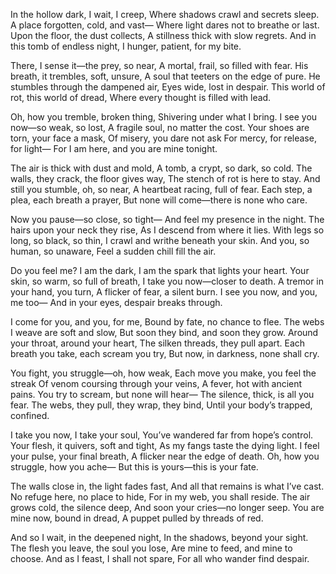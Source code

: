 
In the hollow dark, I wait, I creep,
Where shadows crawl and secrets sleep.
A place forgotten, cold, and vast—
Where light dares not to breathe or last.
Upon the floor, the dust collects,
A stillness thick with slow regrets.
And in this tomb of endless night,
I hunger, patient, for my bite.

There, I sense it—the prey, so near,
A mortal, frail, so filled with fear.
His breath, it trembles, soft, unsure,
A soul that teeters on the edge of pure.
He stumbles through the dampened air,
Eyes wide, lost in despair.
This world of rot, this world of dread,
Where every thought is filled with lead.

Oh, how you tremble, broken thing,
Shivering under what I bring.
I see you now—so weak, so lost,
A fragile soul, no matter the cost.
Your shoes are torn, your face a mask,
Of misery, you dare not ask
For mercy, for release, for light—
For I am here, and you are mine tonight.

The air is thick with dust and mold,
A tomb, a crypt, so dark, so cold.
The walls, they crack, the floor gives way,
The stench of rot is here to stay.
And still you stumble, oh, so near,
A heartbeat racing, full of fear.
Each step, a plea, each breath a prayer,
But none will come—there is none who care.

Now you pause—so close, so tight—
And feel my presence in the night.
The hairs upon your neck they rise,
As I descend from where it lies.
With legs so long, so black, so thin,
I crawl and writhe beneath your skin.
And you, so human, so unaware,
Feel a sudden chill fill the air.

Do you feel me? I am the dark,
I am the spark that lights your heart.
Your skin, so warm, so full of breath,
I take you now—closer to death.
A tremor in your hand, you turn,
A flicker of fear, a silent burn.
I see you now, and you, me too—
And in your eyes, despair breaks through.

I come for you, and you, for me,
Bound by fate, no chance to flee.
The webs I weave are soft and slow,
But soon they bind, and soon they grow.
Around your throat, around your heart,
The silken threads, they pull apart.
Each breath you take, each scream you try,
But now, in darkness, none shall cry.

You fight, you struggle—oh, how weak,
Each move you make, you feel the streak
Of venom coursing through your veins,
A fever, hot with ancient pains.
You try to scream, but none will hear—
The silence, thick, is all you fear.
The webs, they pull, they wrap, they bind,
Until your body’s trapped, confined.

I take you now, I take your soul,
You’ve wandered far from hope’s control.
Your flesh, it quivers, soft and tight,
As my fangs taste the dying light.
I feel your pulse, your final breath,
A flicker near the edge of death.
Oh, how you struggle, how you ache—
But this is yours—this is your fate.

The walls close in, the light fades fast,
And all that remains is what I’ve cast.
No refuge here, no place to hide,
For in my web, you shall reside.
The air grows cold, the silence deep,
And soon your cries—no longer seep.
You are mine now, bound in dread,
A puppet pulled by threads of red.

And so I wait, in the deepened night,
In the shadows, beyond your sight.
The flesh you leave, the soul you lose,
Are mine to feed, and mine to choose.
And as I feast, I shall not spare,
For all who wander find despair.
